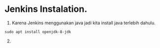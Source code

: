 # Jenkins Instalation.

1. Karena Jenkins menggunakan java jadi kita install java terlebih dahulu. 

  `sudo apt install openjdk-8-jdk`

2.
